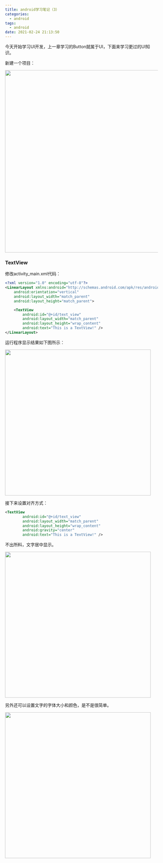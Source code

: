 ```yaml
---
title: android学习笔记（3）
categories:
  - android
tags:
  - android
date: 2021-02-24 21:13:50
---
```


今天开始学习UI开发，上一章学习的Button就属于UI，下面来学习更过的UI知识。

<!-- more -->

新建一个项目：

<img src="01.png" width=600px>

### TextView

修改activity_main.xml代码：

```xml
<?xml version="1.0" encoding="utf-8"?>
<LinearLayout xmlns:android="http://schemas.android.com/apk/res/android"
    android:orientation="vertical"
    android:layout_width="match_parent"
    android:layout_height="match_parent">

    <TextView
        android:id="@+id/text_view"
        android:layout_width="match_parent"
        android:layout_height="wrap_content"
        android:text="This is a TextView!" />
</LinearLayout>
```

运行程序显示结果如下图所示：

<img src="02.png" width=480px>

接下来设置对齐方式：

```xml
<TextView
        android:id="@+id/text_view"
        android:layout_width="match_parent"
        android:layout_height="wrap_content"
        android:gravity="center"
        android:text="This is a TextView!" />
```



不出所料，文字居中显示。

<img src="03.png" width=480px>

另外还可以设置文字的字体大小和颜色，是不是很简单。

<img src="04.png" width=480px>